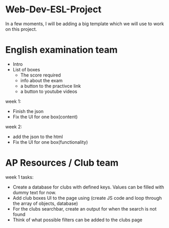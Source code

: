 # Web-Dev-ESL-Project

In a few moments, I will be adding a big template which we will use to work on this project.


# English examination team
 - Intro
 - List of boxes
    - The score required
    - info about the exam
    - a button to the practivce link
    - a button to youtube videos

week 1:
- Finish the json 
- Fix the UI for one box(content)

week 2: 
- add the json to the html
- Fix the UI for one box(functionality)

# AP Resources / Club team

week 1 tasks:
- Create a database for clubs with defined keys. Values can be filled with dummy text for now.
- Add club boxes UI to the page using (create JS code and loop through the array of objects, database)
- For the clubs searchbar, create an output for when the search is not found
- Think of what possible filters can be added to the clubs page